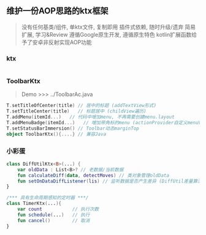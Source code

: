 ## 维护一份AOP思路的ktx框架

> 没有任何基类/组件, 单ktx文件, 复制即用
> 插件式依赖, 随时升级/遗弃
> 简易扩展, 学习&Review
> 遵循Google原生开发, 遵循原生特色
> kotlin扩展函数给予了安卓非反射实现AOP功能


### ktx

```kotlin
```

### ToolbarKtx

> Demo >>> ../ToolbarAc.java

```kotlin
T.setTitleOfCenter(title) // 居中的标题 (addTextView形式)
T.setTitleCenter(title)   // 标题居中 (childView遍历)
T.addMenu(itemId...)   // 代码中增加menu, 不再需要创建menu.layout
T.addMenuBadge(itemId...)   // 增加带角标的menu (actionProvider自定义menuView)
T.setStatusBarImmersion() // Toolbar动态marginTop
object ToolbarKtx(){....} // 兼容Java
```


### 小彩蛋

```kotlin
class DiffUtilKtx<B>(...) {
    var oldData : List<B>? // 老数据/当前数据
    fun calculateDiff(data, detectMoves) // 类对象管理oldData
    fun setOnDataDiffListener(lis) // 监听数据是否产生差异 (DiffUtil差量算法)
}
```

```kotlin
/*** 具有生命周期感知的定时器 ***/
class TimerKtx(...){
    var count           // 执行次数
    fun schedule(...)   // 执行
    fun cancel()        // 取消
}
```